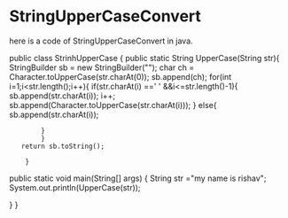 # StringUpperCaseConvert
here is a code of StringUpperCaseConvert in java.


public class StrinhUpperCase {
    public static String UpperCase(String str){
        StringBuilder sb = new StringBuilder("");
        char ch = Character.toUpperCase(str.charAt(0));
        sb.append(ch);
        for(int i=1;i<str.length();i++){
            if(str.charAt(i) ==' ' &&i<=str.length()-1){
                sb.append(str.charAt(i));
                i++;
                sb.append(Character.toUpperCase(str.charAt(i)));
            }
            else{
                sb.append(str.charAt(i));

            }
            }
       return sb.toString();
       
        }
   


public static void main(String[] args) {
    String str ="my name is rishav";
    System.out.println(UpperCase(str));

}
}
